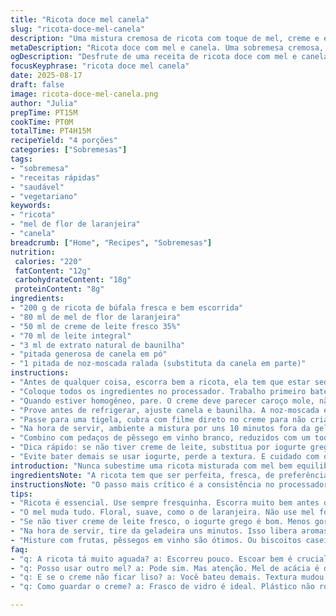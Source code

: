 ```yaml
---
title: "Ricota doce mel canela"
slug: "ricota-doce-mel-canela"
description: "Uma mistura cremosa de ricota com toque de mel, creme e especiarias, gelada na medida certa para um doce que sai do básico. Receita rápida, com pequenas trocas que eu uso pra dar aquela personalidade. Perfeita sem ovos, sem glúten, e sem nozes. Textura aveludada, sabor do mel que rouba a cena, com canela que aparece no ponto certo. Uso creme de leite fresco, mas já fiz com iogurte natural, fica mais leve. Indicada para servir com frutas frescas ou doces cozidas. Aprendi a controlar o tempo de geladeira pra não perder a cremosidade e nem a temperatura ideal na hora do serviço."
metaDescription: "Ricota doce com mel e canela. Uma sobremesa cremosa, refrescante e sem glúten. Perfeita para qualquer ocasião."
ogDescription: "Desfrute de uma receita de ricota doce com mel e canela. Cremosa e leve, ideal para servir com frutas frescas."
focusKeyphrase: "ricota doce mel canela"
date: 2025-08-17
draft: false
image: ricota-doce-mel-canela.png
author: "Julia"
prepTime: PT15M
cookTime: PT0M
totalTime: PT4H15M
recipeYield: "4 porções"
categories: ["Sobremesas"]
tags:
- "sobremesa"
- "receitas rápidas"
- "saudável"
- "vegetariano"
keywords:
- "ricota"
- "mel de flor de laranjeira"
- "canela"
breadcrumb: ["Home", "Recipes", "Sobremesas"]
nutrition: 
 calories: "220"
 fatContent: "12g"
 carbohydrateContent: "18g"
 proteinContent: "8g"
ingredients:
- "200 g de ricota de búfala fresca e bem escorrida"
- "80 ml de mel de flor de laranjeira"
- "50 ml de creme de leite fresco 35%"
- "70 ml de leite integral"
- "3 ml de extrato natural de baunilha"
- "pitada generosa de canela em pó"
- "1 pitada de noz-moscada ralada (substituta da canela em parte)"
instructions:
- "Antes de qualquer coisa, escorra bem a ricota, ela tem que estar sequinha para não desandar a textura. Uso um pano limpo, deixo uns 20 minutos pendurada ou peso uma peneira."
- "Coloque todos os ingredientes no processador. Trabalho primeiro batendo uns 3 minutos porque assim a mistura ganha um brilho cremoso, sem esses pedaços de ricota que algumas vezes aparecem. Se estiver muito denso, pingue leite até sentir leveza, mas crie corpo, não afogue."
- "Quando estiver homogêneo, pare. O creme deve parecer caroço mole, não uma suposta nata rala. O segredo é o mel da laranjeira, que é mais suave, quase cítrico, nada agressivo."
- "Prove antes de refrigerar, ajuste canela e baunilha. A noz-moscada entra para fazer o jogo com a canela, traz profundidade sem brigar com o mel."
- "Passe para uma tigela, cubra com filme direto no creme para não criar aquela crosta nada agradável. Coloque na geladeira por pelo menos 3 horas; na minha experiência, mais que 4 hora o creme fica firme demais, perde a textura de mousse leve."
- "Na hora de servir, ambiente a mistura por uns 10 minutos fora da geladeira. Ela solta aroma, fica saborosa, quase doce natural, quase um creme de queijo com conforto."
- "Combino com pedaços de pêssego em vinho branco, reduzidos com um toque de açúcar mascavo e uma pitada de cravo. Ou então biscoitos bem simples, caseiros, sem muita açucar, para contrastar."
- "Dica rápido: se não tiver creme de leite, substitua por iogurte grego natural, reduz a gordura, aumenta acidez – uma variação interessante para o verão."
- "Evite bater demais se usar iogurte, perde a textura. E cuidado com o mel: mel forte demais pode virar erro na receita, além de deixar grudento."
introduction: "Nunca subestime uma ricota misturada com mel bem equilibrado. Comecei a fazer versões doces com ricota básica e foi um desastre por causa da umidade e textura errada. Com a de búfala você tem um sabor mais intenso e a consistência necessária para um creme perfeito. A canela e nozes moídas entram para dar calor e personalidade; no lugar das nozes originais, usei noz-moscada, que deu um resultado inesperado. A escolha do mel muda tudo: o mel de flor de laranjeira traz aroma sutil, enquanto o mel de eucalipto ou de flores silvestres pode ser agressivo ou até amargo. A geladeira é sua amiga, mas não deixe a mistura endurecer ao ponto de virar bloco. O segredo está no equilíbrio entre cremosidade e frescor, e servir com frutas na medida certa. Teste variar os laticínios e sempre com vista no resultado visual antes de tudo."
ingredientsNote: "A ricota tem que ser perfeita, fresca, de preferência de búfala. Já tentei versões com ricota tradicional, mas o resultado é muito aguado e menos aromático. Vale escorrer bem para evitar uma textura aguada na mistura. Mel: experimente mel de flor de laranjeira, silvestre ou até de acácia, mas fique atento para que não roube o sabor do creme. Creme de leite fresco dá o corpo e a gordura necessária para textura sedosa; para uma versão menos gordurosa, pode usar iogurte grego, mas com cuidado para não passar da textura certa. Quanto às especiarias, a canela é obrigatória, mas uma pitada de noz-moscada dá um charme sofisticado, e se quiser algo diferente, leve toque de cardamomo combina. O extrato de baunilha precisa ser puro, evita o industrial para manter o sabor natural e limpo."
instructionsNote: "O passo mais crítico é a consistência no processador. Se bater pouco, fica cheio de grumos, a textura não casa ao paladar; se bater demais, perde a estrutura e vira um creme pesado demais. Preste atenção ao brilho do creme, ele indica a emulsão correta. Cubra a mistura imediatamente para não deixar formar película, já perdi muitas vezes por essa negligência. A geladeira deve estar fria, e o tempo entre 3 a 4 horas é o ponto para firmar sem endurecer demais. Na hora de servir, deixe fora da geladeira uns minutos, isso deixa os sabores saltarem à boca e a textura ficar aveludada. Quando for adicionar frutas ou biscoitos, prepare-os ao lado para montar a sobremesa na hora, garantir textura e crocância. Essa receita não tem cozimento, por isso o frescor dos ingredientes conta muito."
tips:
- "Ricota é essencial. Use sempre fresquinha. Escorra muito bem antes de misturar. Não deixe nada aguado. O tempo faz diferença. Pano limpo ou peneira funciona."
- "O mel muda tudo. Floral, suave, como o de laranjeira. Não use mel forte. Vai brigar com o sabor. Também, deve ser em quantidade ideal. Sente o equilíbrio."
- "Se não tiver creme de leite fresco, o iogurte grego é bom. Menos gordura, mas cuidado: não bata demais. Pode ficar leve demais. Ponto é tudo."
- "Na hora de servir, tire da geladeira uns minutos. Isso libera aromas. Fica mais saboroso. Se frio demais, sabores secam. Isso não é legal. Teste."
- "Misture com frutas, pêssegos em vinho são ótimos. Ou biscoitos caseiros. Contraste é chave. Elementos crocantes ajudam. Olhe a apresentação também."
faq:
- "q: A ricota tá muito aguada? a: Escorreu pouco. Escoar bem é crucial. Use pano limpo. Deixe pendurando. Deixe por 20 minutos."
- "q: Posso usar outro mel? a: Pode sim. Mas atenção. Mel de acácia é delicado. Mel silvestre tem gosto forte. Escolha com cuidado."
- "q: E se o creme não ficar liso? a: Você bateu demais. Textura mudou. Mais líquido. Tente adicionar mais ricota. Mas não misture em excesso."
- "q: Como guardar o creme? a: Frasco de vidro é ideal. Plástico não rola. Evite umidade. Em baixas temperaturas, dura mais. Usar em três dias."

---
```

